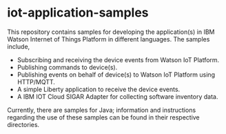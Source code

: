# iot-application-samples
This repository contains samples for developing the application(s) in IBM Watson Internet of Things Platform in different languages. The samples include,

* Subscribing and receiving the device events from Watson IoT Platform.
* Publishing commands to device(s).
* Publishing events on behalf of device(s) to Watson IoT Platform using HTTP/MQTT.
* A simple Liberty application to receive the device events.
* A IBM IOT Cloud SIGAR Adapter for collecting software inventory data.

Currently, there are samples for Java; information and instructions regarding the use of these samples can be found in their respective directories.
